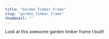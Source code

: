 ```yaml
---
title: "Garden Timber Frame"
slug: "garden_timber_frame"
thumbnail: ""
---
```


Look at this awesome garden timber frame I built!


